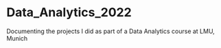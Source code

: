 # Data_Analytics_2022
Documenting the projects I did as part of a Data Analytics course at LMU, Munich
